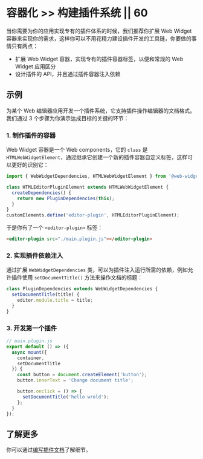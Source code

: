 # 容器化 >> 构建插件系统 || 60

当你需要为你的应用实现专有的插件体系的时候，我们推荐你扩展 Web Widget 容器来实现你的需求，这样你可以不用花精力建设插件开发的工具链，你要做的事情只有两点：

* 扩展 Web Widget 容器，实现专有的插件容器标签，以便和常规的 Web Widget 应用区分
* 设计插件的 API，并且通过插件容器注入依赖

## 示例

为某个 Web 编辑器应用开发一个插件系统，它支持插件操作编辑器的文档格式。我们通过 3 个步骤为你演示达成目标的关键的环节：

### 1. 制作插件的容器

Web Widget 容器是一个 Web components，它的 `class` 是 `HTMLWebWidgetElement`，通过继承它创建一个新的插件容器自定义标签，这样可以更好的识别它：

```js
import { WebWidgetDependencies, HTMLWebWidgetElement } from '@web-widget/container';

class HTMLEditorPluginElement extends HTMLWebWidgetElement {
  createDependencies() {
    return new PluginDependencies(this);
  }
}
customElements.define('editor-plugin', HTMLEditorPluginElement);
```

于是你有了一个 `<editor-plugin>` 标签：

```html
<editor-plugin src="./main.plugin.js"></editor-plugin>
```

### 2. 实现插件依赖注入

通过扩展 `WebWidgetDependencies` 类，可以为插件注入运行所需的依赖，例如允许插件使用 `setDocumentTitle()` 方法来操作文档的标题：

```js
class PluginDependencies extends WebWidgetDependencies {
  setDocumentTitle(title) {
    editor.module.title = title;
  }
}
```

### 3. 开发第一个插件

```js
// main.plugin.js
export default () => ({
  async mount({
    container,
    setDocumentTitle
  }) {
    const button = document.createElement('button');
    button.innerText = 'Change document title';

    button.onclick = () => {
      setDocumentTitle('hello wrold');
    };
  }
});
```

## 了解更多

你可以通过[编写插件文档](../../docs/container/writing-plugins/overview.md)了解细节。